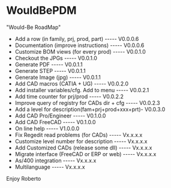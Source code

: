 # WouldBePDM
"Would-Be RoadMap"

- Add a row (in family, prj, prod, part)       -----  V0.0.0.6
- Documentation (improve instructions)         -----  V0.0.0.6
- Customize BOM views (for every prod)         -----  V0.0.1.0
- Checkout the JPGs                            -----  V0.0.1.0
- Generate PDF                                 -----  V0.0.1.1
- Generate STEP                                -----  V0.0.1.1
- Generate Image (jpg)                         -----  V0.0.1.1
- Add CAD macros (CATIA + UG)                  -----  V0.0.2.0
- Add installer variables/cfg. Add to menu     -----  V0.0.2.1
- Add time counter for prj/prod                -----  V0.0.2.2
- Improve query of registry for CADs dir + cfg -----  V0.0.2.3
- Add a level for description(fam+prj+prod+xxx+prt)-  V0.0.3.0
- Add CAD Pro/Engineer                         -----  V0.1.0.0
- Add CAD FreeCAD                              -----  V0.1.0.0
- On line help                                 -----  V1.0.0.0
- Fix Regedit read problems (for CADs)         -----  Vx.x.x.x
- Customize level number for description       -----  Vx.x.x.x
- Add Customized CADs (release some dll)       -----  Vx.x.x.x
- Migrate interface (FreeCAD or ERP or web)    -----  Vx.x.x.x
- As/400 integration                           -----  Vx.x.x.x
- Multilanguage                                -----  Vx.x.x.x

Enjoy Roberto
